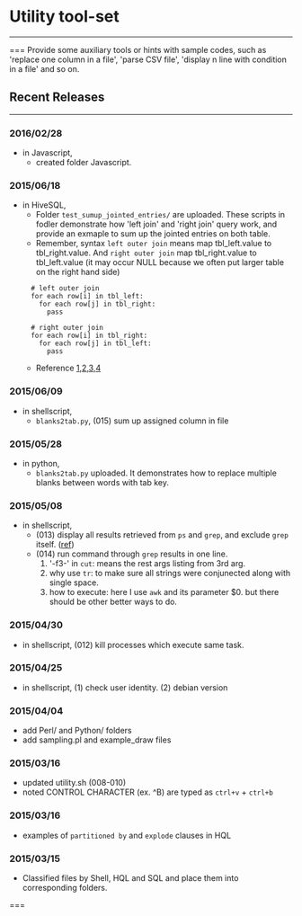 # Utility tool-set 
---
===
Provide some auxiliary tools or hints with sample codes, such as 'replace one column in a file', 'parse CSV file', 'display n line with condition in a file' and so on.



## Recent Releases
---
### 2016/02/28
- in Javascript,
  - created folder Javascript.


### 2015/06/18
- in HiveSQL, 
  - Folder `test_sumup_jointed_entries/` are uploaded. These scripts in fodler demonstrate how 'left join' and 'right join' query work, and provide an exmaple to sum up the jointed entries on both table.
  - Remember, syntax `left outer join` means map tbl_left.value to tbl_right.value. And `right outer join` map tbl_right.value to tbl_left.value (it may occur NULL because we often put larger table on the right hand side)
  ```
    # left outer join
    for each row[i] in tbl_left:
      for each row[j] in tbl_right:
        pass

    # right outer join
    for each row[i] in tbl_right:
      for each row[j] in tbl_left:
        pass
  ```
  - Reference [1](http://www.cnblogs.com/ggjucheng/archive/2013/01/15/2860723.html),[2](http://blog.csdn.net/lhzblog/article/details/38587541),[3](http://www.cnblogs.com/xd502djj/archive/2013/01/18/2866662.html),[4](http://3ktechnologies.com/blog/5-ways-to-make-your-hive-queries-run-faster/)


### 2015/06/09
- in shellscript, 
  - `blanks2tab.py`, (015) sum up assigned column in file

### 2015/05/28
- in python, 
  - `blanks2tab.py` uploaded. It demonstrates how to replace multiple blanks between words with tab key. 

### 2015/05/08
- in shellscript,  
  - (013) display all results retrieved from `ps` and `grep`, and exclude `grep` itself. ([ref](http://unix.stackexchange.com/questions/74185/how-can-i-prevent-grep-from-showing-up-in-ps-results))  
  - (014) run command through `grep` results in one line.  
    1. '-f3-' in `cut`: means the rest args listing from 3rd arg.  
    2. why use `tr`: to make sure all strings were conjunected along with single space.  
    3. how to execute: here I use `awk` and its parameter $0. but there should be other better ways to do.

### 2015/04/30
- in shellscript, (012) kill processes which execute same task.

### 2015/04/25
- in shellscript, (1) check user identity. (2) debian version

### 2015/04/04
- add Perl/ and Python/ folders
- add sampling.pl and example_draw files

### 2015/03/16
- updated utility.sh (008-010)
- noted CONTROL CHARACTER (ex. ^B) are typed as `ctrl+v` + `ctrl+b`

### 2015/03/16
- examples of `partitioned by` and `explode` clauses in HQL

### 2015/03/15
- Classified files by Shell, HQL and SQL and place them into corresponding folders.

===
